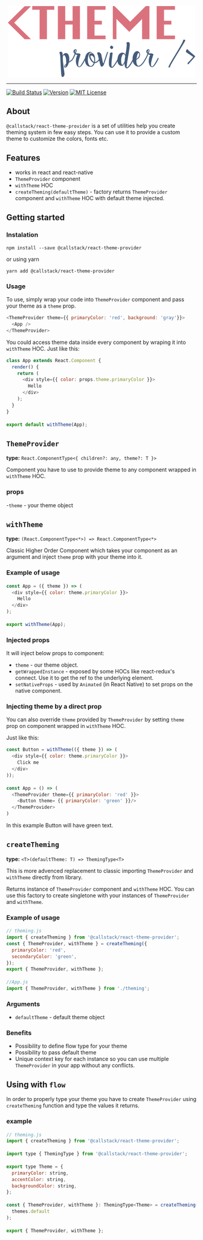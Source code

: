 <p align="center">
  <img alt="react-theme-provider" src="./assets/theme-provider-logo.png" width="496">
</p>

---

[![Build Status][build-badge]][build]
[![Version][version-badge]][package]
[![MIT License][license-badge]][license]

## About 
`@callstack/react-theme-provider` is a set of utilities help you create theming system in few easy steps.
You can use it to provide a custom theme to customize the colors, fonts etc. 

## Features
 - works in react and react-native
 - `ThemeProvider` component
 - `withTheme` HOC
 - `createTheming(defaultTheme)` - factory returns `ThemeProvider` component and `withTheme` HOC with default theme injected.

## Getting started
### Instalation
```
npm install --save @callstack/react-theme-provider
```
or using yarn
```
yarn add @callstack/react-theme-provider
```

### Usage
To use, simply wrap your code into `ThemeProvider` component and pass your theme as a `theme` prop.

```js
<ThemeProvider theme={{ primaryColor: 'red', background: 'gray'}}>
  <App />
</ThemeProvider>
```

You could access theme data inside every component by wraping it into `withTheme` HOC. Just like this:

```js
class App extends React.Component {
  render() {
    return (
      <div style={{ color: props.theme.primaryColor }}>
        Hello
      </div>
    );
  }
}

export default withTheme(App);
```

## `ThemeProvider`
**type:** `React.ComponentType<{ children?: any, theme?: T }>`

Component you have to use to provide theme to any component wrapped in `withTheme` HOC.

### props
 -`theme` - your theme object

## `withTheme`
**type:** `(React.ComponentType<*>) => React.ComponentType<*>`

Classic Higher Order Component which takes your component as an argument and inject `theme` prop with your theme into it.

### Example of usage
```js
const App = ({ theme }) => (
  <div style={{ color: theme.primaryColor }}>
    Hello
  </div>
);

export withTheme(App);
```

### Injected props
It will inject below props to component:
 - `theme` - our theme object.
 - `getWrappedInstance` -  exposed by some HOCs like react-redux's connect.
 Use it to get the ref to the underlying element.
 - `setNativeProps` - used by `Animated` (in React Native) to set props on the native component.

### Injecting theme by a direct prop
You can also override `theme` provided by `ThemeProvider` by setting `theme` prop on component wrapped in `withTheme` HOC.

Just like this:
```js
const Button = withTheme(({ theme }) => (
  <div style={{ color: theme.primaryColor }}>
    Click me
  </div>
));

const App = () => (
  <ThemeProvider theme={{ primaryColor: 'red' }}>
    <Button theme= {{ primaryColor: 'green' }}/>
  </ThemeProvider>
)
```
In this example Button will have green text.

## `createTheming`
**type:** `<T>(defaultTheme: T) => ThemingType<T>`

This is more advenced replacement to classic importing `ThemeProvider` and `withTheme` directly from library.

Returns instance of `ThemeProvider` component and `withTheme` HOC. 
You can use this factory to create singletone with your instances of `ThemeProvider` and `withTheme`.

### Example of usage
```js
// theming.js
import { createTheming } from '@callstack/react-theme-provider';
const { ThemeProvider, withTheme } = createTheming({
  primaryColor: 'red',
  secondaryColor: 'green',
});
export { ThemeProvider, withTheme };

//App.js
import { ThemeProvider, withTheme } from './theming';
```

### Arguments
 - `defaultTheme` - default theme object

### Benefits
 - Possibility to define flow type for your theme
 - Possibility to pass default theme
 - Unique context key for each instance so you can use multiple `ThemeProvider` in your app without any conflicts.

## Using with `flow`
In order to properly type your theme you have to create `ThemeProvider` using `createTheming` function and type the values it returns.

### example
```js
// theming.js
import { createTheming } from '@callstack/react-theme-provider';

import type { ThemingType } from '@callstack/react-theme-provider';

export type Theme = {
  primaryColor: string,
  accentColor: string,
  backgroundColor: string,
};

const { ThemeProvider, withTheme }: ThemingType<Theme> = createTheming(
  themes.default
);

export { ThemeProvider, withTheme };
```


[build-badge]: https://img.shields.io/circleci/project/github/callstack/react-theme-provider/master.svg?style=flat-square
[build]: https://circleci.com/gh/callstack/react-theme-provider
[version-badge]: https://img.shields.io/npm/v/react-theme-provider.svg?style=flat-square
[package]: https://www.npmjs.com/package/@callstack/react-theme-provider
[license-badge]: https://img.shields.io/npm/l/react-theme-provider.svg?style=flat-square
[license]: https://opensource.org/licenses/MIT
[chat-badge]: https://img.shields.io/badge/chat-slack-brightgreen.svg?style=flat-square&colorB=E01563
[chat]: https://slack.callstack.com/
